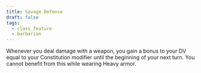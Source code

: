 ```yaml
---
title: Savage Defense
draft: false
tags:
  - class_feature
  - barbarian
---
```

Whenever you deal damage with a weapon, you gain a bonus to your DV equal to your Constitution modifier until the beginning of your next turn. You cannot benefit from this while wearing Heavy armor. 

